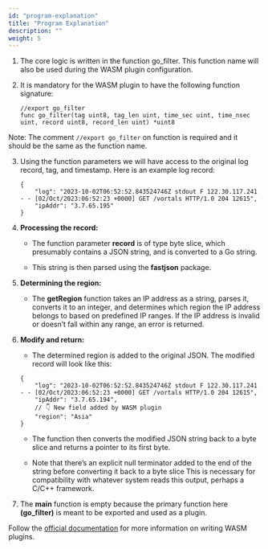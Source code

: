 ```yaml
---
id: "program-explanation"
title: "Program Explanation"
description: ""
weight: 5
---
```


1. The core logic is written in the function go_filter. This function name will also be used during the WASM plugin configuration.

2. It is mandatory for the WASM plugin to have the following function signature:
    ```
    //export go_filter
    func go_filter(tag uint8, tag_len uint, time_sec uint, time_nsec uint, record uint8, record_len uint) *uint8
    ```
Note: The comment `//export go_filter` on function is required and it should be the same as the function name.

3. Using the function parameters we will have access to the original log record, tag, and timestamp. Here is an example log record:
    ```
    {
        "log": "2023-10-02T06:52:52.843524746Z stdout F 122.30.117.241 - - [02/Oct/2023:06:52:23 +0000] GET /vortals HTTP/1.0 204 12615",
        "ipAddr": "3.7.65.195"
    }
    ```

4. **Processing the record:**

    - The function parameter **record** is of type byte slice, which presumably contains a JSON string, and is converted to a Go string.

    - This string is then parsed using the **fastjson** package.

5. **Determining the region:**

    - The **getRegion** function takes an IP address as a string, parses it, converts it to an integer, and determines which region the IP address belongs to based on predefined IP ranges. If the IP address is invalid or doesn’t fall within any range, an error is returned.

6. **Modify and return:**

    - The determined region is added to the original JSON. The modified record will look like this:
    
    ```
    {
        "log": "2023-10-02T06:52:52.843524746Z stdout F 122.30.117.241 - - [02/Oct/2023:06:52:23 +0000] GET /vortals HTTP/1.0 204 12615",
        "ipAddr": "3.7.65.194",
        // 👇 New field added by WASM plugin
        "region": "Asia"
    }
    ```

    - The function then converts the modified JSON string back to a byte slice and returns a pointer to its first byte.

    - Note that there’s an explicit null terminator added to the end of the string before converting it back to a byte slice This is necessary for compatibility with whatever system reads this output, perhaps a C/C++ framework.

7. The **main** function is empty because the primary function here **(go_filter)** is meant to be exported and used as a plugin.

Follow the [official documentation](https://docs.fluentbit.io/manual/development/wasm-filter-plugins) for more information on writing WASM plugins.